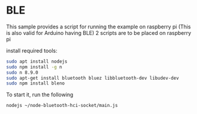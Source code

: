 # BLE

This sample provides a script for running the example on raspberry pi
(This is also valid for Arduino having BLE)
2 scripts are to be placed on raspberry pi

install required tools:

```bash
sudo apt install nodejs
sudo npm install -g n
sudo n 8.9.0
sudo apt-get install bluetooth bluez libbluetooth-dev libudev-dev
sudo npm install bleno 
```

To start it, run the following

```bash
nodejs ~/node-bluetooth-hci-socket/main.js
```
